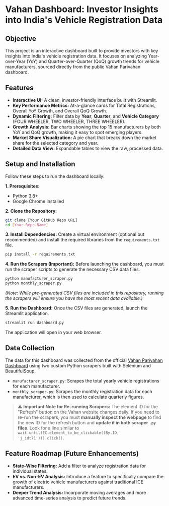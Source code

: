 # Vahan Dashboard: Investor Insights into India's Vehicle Registration Data

## Objective
This project is an interactive dashboard built to provide investors with key insights into India's vehicle registration data. It focuses on analyzing Year-over-Year (YoY) and Quarter-over-Quarter (QoQ) growth trends for vehicle manufacturers, sourced directly from the public Vahan Parivahan dashboard.

## Features
* **Interactive UI:** A clean, investor-friendly interface built with Streamlit.
* **Key Performance Metrics:** At-a-glance cards for Total Registrations, Overall YoY Growth, and Overall QoQ Growth.
* **Dynamic Filtering:** Filter data by **Year**, **Quarter**, and **Vehicle Category** (FOUR WHEELER, TWO WHEELER, THREE WHEELER).
* **Growth Analysis:** Bar charts showing the top 15 manufacturers by both YoY and QoQ growth, making it easy to spot emerging players.
* **Market Share Visualization:** A pie chart that breaks down the market share for the selected category and year.
* **Detailed Data View:** Expandable tables to view the raw, processed data.

## Setup and Installation

Follow these steps to run the dashboard locally:

**1. Prerequisites:**
* Python 3.8+
* Google Chrome installed

**2. Clone the Repository:**
```bash
git clone [Your GitHub Repo URL]
cd [Your-Repo-Name]
```

**3. Install Dependencies:**
Create a virtual environment (optional but recommended) and install the required libraries from the `requirements.txt` file.
```bash
pip install -r requirements.txt
```

**4. Run the Scrapers (Important):**
Before launching the dashboard, you must run the scraper scripts to generate the necessary CSV data files.
```bash
python manufacturer_scraper.py
python monthly_scraper.py
```
*(Note: While pre-generated CSV files are included in this repository, running the scrapers will ensure you have the most recent data available.)*

**5. Run the Dashboard:**
Once the CSV files are generated, launch the Streamlit application.
```bash
streamlit run dashboard.py
```
The application will open in your web browser.

## Data Collection
The data for this dashboard was collected from the official [Vahan Parivahan Dashboard](https://vahan.parivahan.gov.in/vahan4dashboard/vahan/view/reportview.xhtml) using two custom Python scrapers built with Selenium and BeautifulSoup.

* `manufacturer_scraper.py`: Scrapes the total yearly vehicle registrations for each manufacturer.
* `monthly_scraper.py`: Scrapes the monthly registration data for each manufacturer, which is then used to calculate quarterly figures.

> **⚠️ Important Note for Re-running Scrapers:**
> The element ID for the "Refresh" button on the Vahan website changes daily. If you need to re-run the scrapers, you must **manually inspect the webpage** to find the new ID for the refresh button and **update it in both scraper `.py` files**. Look for a line similar to `wait.until(EC.element_to_be_clickable((By.ID, 'j_idt71'))).click()`.

## Feature Roadmap (Future Enhancements)
* **State-Wise Filtering:** Add a filter to analyze registration data for individual states.
* **EV vs. Non-EV Analysis:** Introduce a feature to specifically compare the growth of electric vehicle manufacturers against traditional ICE manufacturers.
* **Deeper Trend Analysis:** Incorporate moving averages and more advanced time-series analysis to predict future trends.